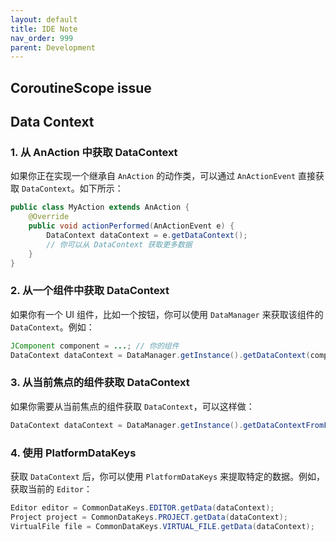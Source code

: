 ```yaml
---
layout: default
title: IDE Note
nav_order: 999
parent: Development
---
```


## CoroutineScope issue

## Data Context

### 1. 从 AnAction 中获取 DataContext

如果你正在实现一个继承自 `AnAction` 的动作类，可以通过 `AnActionEvent` 直接获取 `DataContext`。如下所示：

```java
public class MyAction extends AnAction {
    @Override
    public void actionPerformed(AnActionEvent e) {
        DataContext dataContext = e.getDataContext();
        // 你可以从 DataContext 获取更多数据
    }
}
```

### 2. 从一个组件中获取 DataContext

如果你有一个 UI 组件，比如一个按钮，你可以使用 `DataManager` 来获取该组件的 `DataContext`。例如：

```java
JComponent component = ...; // 你的组件
DataContext dataContext = DataManager.getInstance().getDataContext(component);
```

### 3. 从当前焦点的组件获取 DataContext

如果你需要从当前焦点的组件获取 `DataContext`，可以这样做：

```java
DataContext dataContext = DataManager.getInstance().getDataContextFromFocus().getResult();
```

### 4. 使用 PlatformDataKeys

获取 `DataContext` 后，你可以使用 `PlatformDataKeys` 来提取特定的数据。例如，获取当前的 `Editor`：

```java
Editor editor = CommonDataKeys.EDITOR.getData(dataContext);
Project project = CommonDataKeys.PROJECT.getData(dataContext);
VirtualFile file = CommonDataKeys.VIRTUAL_FILE.getData(dataContext);
```

